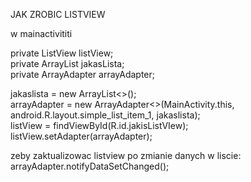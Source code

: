 JAK ZROBIC LISTVIEW

w mainactivititi

private ListView listView;           
private ArrayList<typ> jakasLista;             
private ArrayAdapter<typ> arrayAdapter;              

jakaslista =  new ArrayList<>();           
arrayAdapter = new ArrayAdapter<>(MainActivity.this, android.R.layout.simple_list_item_1, jakaslista);           
listView = findViewById(R.id.jakisListVIew);            
listView.setAdapter(arrayAdapter);              

zeby zaktualizowac listview po zmianie danych w liscie: arrayAdapter.notifyDataSetChanged();

